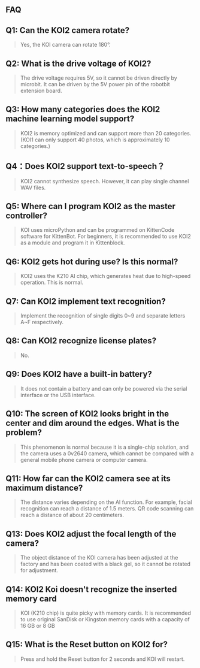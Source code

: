 ## FAQ





## Q1: Can the KOI2 camera rotate?
> Yes, the KOI camera can rotate 180°.





## Q2: What is the drive voltage of KOI2?
> The drive voltage requires 5V, so it cannot be driven directly by microbit. It can be driven by the 5V power pin of the robotbit extension board.





## Q3: How many categories does the KOI2 machine learning model support?
> KOI2 is memory optimized and can support more than 20 categories. (KOI1 can only support 40 photos, which is approximately 10 categories.)





## Q4：Does KOI2 support text-to-speech？
> KOI2 cannot synthesize speech. However, it can play single channel WAV files.





## Q5: Where can I program KOI2 as the master controller?
> KOI uses microPython and can be programmed on KittenCode software for KittenBot. For beginners, it is recommended to use KOI2 as a module and program it in Kittenblock.





## Q6: KOI2 gets hot during use? Is this normal?
> KOI2 uses the K210 AI chip, which generates heat due to high-speed operation. This is normal.





## Q7: Can KOI2 implement text recognition?
> Implement the recognition of single digits 0~9 and separate letters A~F respectively.





## Q8: Can KOI2 recognize license plates?
> No.





## Q9: Does KOI2 have a built-in battery?
> It does not contain a battery and can only be powered via the serial interface or the USB interface.





## Q10: The screen of KOI2 looks bright in the center and dim around the edges. What is the problem?
> This phenomenon is normal because it is a single-chip solution, and the camera uses a 0v2640 camera, which cannot be compared with a general mobile phone camera or computer camera.





## Q11: How far can the KOI2 camera see at its maximum distance?
> The distance varies depending on the AI function. For example, facial recognition can reach a distance of 1.5 meters. QR code scanning can reach a distance of about 20 centimeters.





## Q13: Does KOI2 adjust the focal length of the camera?
> The object distance of the KOI camera has been adjusted at the factory and has been coated with a black gel, so it cannot be rotated for adjustment.





## Q14: KOI2 Koi doesn't recognize the inserted memory card

> KOI (K210 chip) is quite picky with memory cards. It is recommended to use original SanDisk or Kingston memory cards with a capacity of 16 GB or 8 GB





## Q15: What is the Reset button on KOI2 for?
> Press and hold the Reset button for 2 seconds and KOI will restart.



